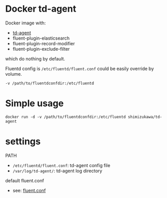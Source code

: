 # Docker td-agent

Docker image with:

- [td-agent](http://www.fluentd.org/)
- fluent-plugin-elasticsearch
- fluent-plugin-record-modifier
- fluent-plugin-exclude-filter

which do nothing by default.

Fluentd config is `/etc/fluentd/fluent.conf` could be easily override by volume.

`-v /path/to/fluentdconfdir:/etc/fluentd`


# Simple usage

`docker run -d -v /path/to/fluentdconfdir:/etc/fluentd shimizukawa/td-agent`

# settings

PATH

- `/etc/fluentd/fluent.conf`: td-agent config file
- `/var/log/td-agent/`: td-agent log directory

default fluent.conf

- see: [fluent.conf](https://github.com/shimizukawa/docker-td-agent/blob/master/etc/fluentd/fluent.conf)

